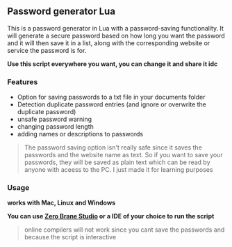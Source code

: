 ## Password generator Lua 
This is a password generator in Lua with a password-saving functionality. It will generate a secure password based on how long you want the password and it will then save it in a list, along with the corresponding website or service the password is for. 

**Use this script everywhere you want, you can change it and share it idc**

### Features

- Option for saving passwords to a txt file in your documents folder
- Detection duplicate password entries (and ignore or overwrite the duplicate password)
- unsafe password warning
- changing password length
- adding names or descriptions to passwords

> The password saving option isn't really safe since it saves the passwords and the website name as text. So if you want to save your passwords, they will be saved as plain text which can be read by anyone with aceess to the PC. I just made it for learning purposes

### Usage

**works with Mac, Linux and Windows**

**You can use [Zero Brane Studio](https://studio.zerobrane.com/download?not-this-time) or a IDE of your choice to run the script**
> online compilers will not work since you cant save the passwords and because the script is interactive
